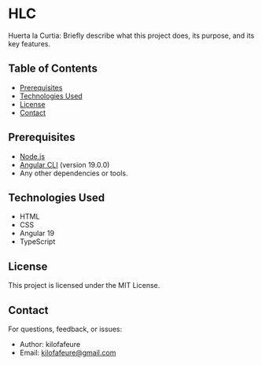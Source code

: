 # HLC

Huerta la Curtia: Briefly describe what this project does, its purpose, and its key features.

## Table of Contents
- [Prerequisites](#prerequisites)
- [Technologies Used](#technologies-used)
- [License](#license)
- [Contact](#contact)

## Prerequisites
- [Node.js](https://nodejs.org/) 
- [Angular CLI](https://angular.io/cli) (version 19.0.0)
- Any other dependencies or tools.

## Technologies Used
- HTML
- CSS
- Angular 19
- TypeScript

## License
This project is licensed under the MIT License.

## Contact
For questions, feedback, or issues:

- Author: kilofafeure
- Email: kilofafeure@gmail.com
